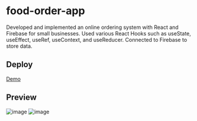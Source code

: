 # food-order-app
Developed and implemented an online ordering system with React and Firebase for small businesses. Used various React Hooks such as useState, useEffect, useRef, useContext, and useReducer. Connected to Firebase to store data.
## Deploy
[Demo](food-order-app-michannan.vercel.app)
## Preview
![image](https://github.com/MichanNan/food-order-app/assets/101557182/57265c62-f671-41a0-88f5-89d2a6134879)
![image](https://github.com/MichanNan/food-order-app/assets/101557182/2eb50c57-8f98-4998-b621-836966f97c0d)
